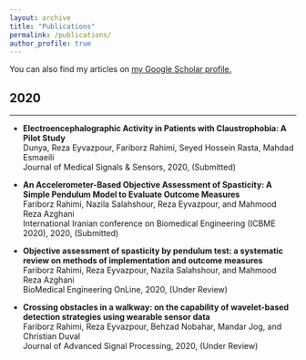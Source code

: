 ```yaml
---
layout: archive
title: "Publications"
permalink: /publications/
author_profile: true
---
```

You can also find my articles on <u><a href="https://scholar.google.com/citations?user=za3J9eEAAAAJ&hl=en">my Google Scholar profile</a>.</u>

## 2020
------------------------------------------------------------------------------------------------------------
* **Electroencephalographic Activity in Patients with Claustrophobia: A Pilot Study**  
Dunya, Reza Eyvazpour, Fariborz Rahimi, Seyed Hossein Rasta‬, Mahdad Esmaeili  
Journal of Medical Signals & Sensors, 2020, (Submitted)

* **An Accelerometer-Based Objective Assessment of Spasticity: A Simple Pendulum Model to Evaluate Outcome Measures**  
Fariborz Rahimi, Nazila Salahshour, Reza Eyvazpour, and Mahmood Reza Azghani    
International Iranian conference on Biomedical Engineering (ICBME 2020), 2020, (Submitted)

* **Objective assessment of spasticity by pendulum test: a systematic review on methods of implementation and outcome measures**  
Fariborz Rahimi, Reza Eyvazpour, Nazila Salahshour, and Mahmood Reza Azghani  
BioMedical Engineering OnLine, 2020, (Under Review)

* **Crossing obstacles in a walkway: on the capability of wavelet-based detection strategies using wearable sensor data**  
Fariborz Rahimi, Reza Eyvazpour, Behzad Nobahar, Mandar Jog, and Christian Duval   
Journal of Advanced Signal Processing, 2020, (Under Review)

